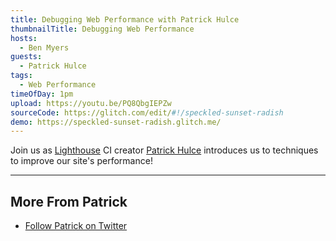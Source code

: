 ```yaml
---
title: Debugging Web Performance with Patrick Hulce
thumbnailTitle: Debugging Web Performance
hosts:
  - Ben Myers
guests:
  - Patrick Hulce
tags:
  - Web Performance
timeOfDay: 1pm
upload: https://youtu.be/PQ8QbgIEPZw
sourceCode: https://glitch.com/edit/#!/speckled-sunset-radish
demo: https://speckled-sunset-radish.glitch.me/
---
```


Join us as [Lighthouse](https://developers.google.com/web/tools/lighthouse/) CI creator [Patrick Hulce](https://twitter.com/patrickhulce) introduces us to techniques to improve our site's performance!

---
## More From Patrick

- [Follow Patrick on Twitter](https://twitter.com/patrickhulce)
